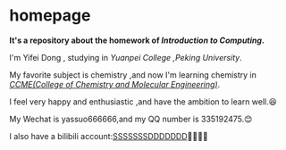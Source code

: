 # homepage
**It's a repository about the homework of _Introduction to Computing_.**

I'm Yifei Dong , studying in _Yuanpei College ,Peking University_.

My favorite subject is chemistry ,and now I'm learning chemistry in [*CCME(College of Chemistry and Molecular Engineering)*](http://www.chem.pku.edu.cn/).

I feel very happy and enthusiastic ,and have the ambition to learn well.:laughing:

My Wechat is yassuo666666,and my QQ number is 335192475.:blush:

I also have a bilibili account:[SSSSSSSDDDDDDD](https://space.bilibili.com/12835588/#/):syringe::droplet::cow::beer:
